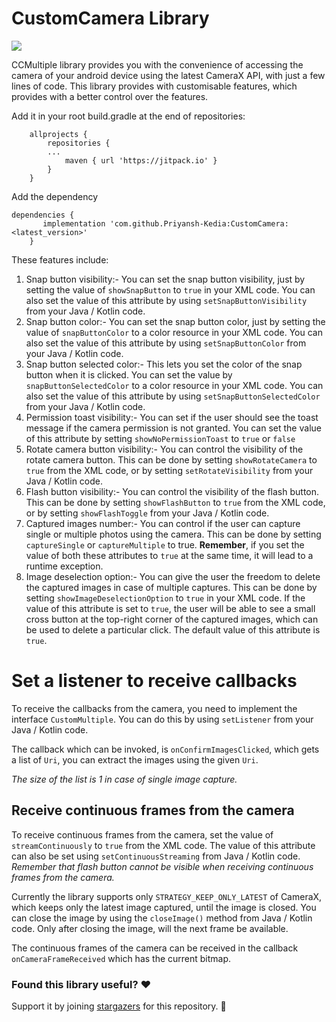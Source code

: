 
# CustomCamera Library
[![](https://jitpack.io/v/Priyansh-Kedia/CustomCamera.svg)](https://jitpack.io/#Priyansh-Kedia/CustomCamera)



CCMultiple library provides you with the convenience of accessing the camera of your android device using the latest CameraX API, with just a few lines of code. 
This library provides with customisable features, which provides with a better control over the features.


Add it in your root build.gradle at the end of repositories:

		allprojects {
			repositories {
			...
				maven { url 'https://jitpack.io' }
			}
		}


Add the dependency

	dependencies {
		   implementation 'com.github.Priyansh-Kedia:CustomCamera:<latest_version>'
		}


These features include:

 1. Snap button visibility:- You can set the snap button visibility, just by setting the value of `showSnapButton` to `true` in your XML code. You can also set the value of this attribute by using `setSnapButtonVisibility` from your Java / Kotlin code.
 2. Snap button color:- You can set the snap button color, just by setting the value of `snapButtonColor` to a color resource in your XML code. You can also set the value of this attribute by using `setSnapButtonColor` from your Java / Kotlin code. 
 3. Snap button selected color:- This lets you set the color of the snap button when it is clicked. You can set the value by `snapButtonSelectedColor` to a color resource in your XML code. You can also set the value of this attribute by using `setSnapButtonSelectedColor` from your Java / Kotlin code. 
 4. Permission toast visibility:- You can set if the user should see the toast message if the camera permission is not granted. You can set the value of this attribute by setting `showNoPermissionToast` to `true` or `false`
 5. Rotate camera button visibility:- You can control the visibility of the rotate camera button. This can be done by setting `showRotateCamera` to `true` from the XML code, or by setting `setRotateVisibility` from your Java / Kotlin code.
 6. Flash button visibility:- You can control the visibility of the flash button. This can be done by setting `showFlashButton` to `true` from the XML code, or by setting `showFlashToggle` from your Java / Kotlin code. 
 7. Captured images number:- You can control if the user can capture single or multiple photos using the camera. This can be done by setting `captureSingle` or `captureMultiple` to true. **Remember**, if you set the value of both these attributes to `true` at the same time, it will lead to a runtime exception. 
 8. Image deselection option:- You can give the user the freedom to delete the captured images in case of multiple captures. This can be done by setting `showImageDeselectionOption` to `true` in your XML code. If the value of this attribute is set to `true`, the user will be able to see a small cross button at the top-right corner of the captured images, which can be used to delete a particular click. The default value of this attribute is `true`.

# Set a listener to receive callbacks
To receive the callbacks from the camera, you need to implement the interface `CustomMultiple`. You can do this by using `setListener` from your Java / Kotlin code. 

The callback which can be invoked, is `onConfirmImagesClicked`, which gets a list of `Uri`, you can extract the images using the given `Uri`.

*The size of the list is 1 in case of single image capture.*

## Receive continuous frames from the camera

To receive continuous frames from the camera, set the value of `streamContinuously` to `true` from the XML code. The value of this attribute can also be set using `setContinuousStreaming` from Java / Kotlin code. 
*Remember that flash button cannot be visible when receiving continuous frames from the camera.*

Currently the library supports only `STRATEGY_KEEP_ONLY_LATEST` of CameraX, which keeps only the latest image captured, until the image is closed. You can close the image by using the `closeImage()` method from Java / Kotlin code. Only after closing the image, will the next frame be available. 

The continuous frames of the camera can be received in the callback `onCameraFrameReceived` which has the current bitmap.



### Found this library useful? :heart:

Support it by joining [stargazers](https://github.com/Priyansh-Kedia/CustomCamera/stargazers) for this repository. :star2:
